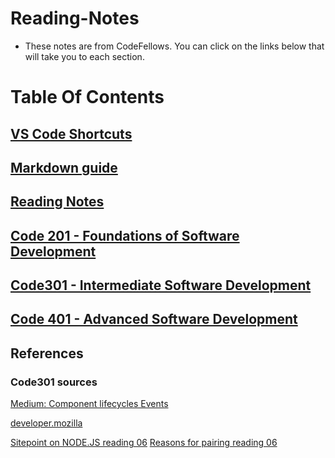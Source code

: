 # Reading-Notes
- These notes are from CodeFellows. You can click on the links below that will take you to each section.

# Table Of Contents
## [VS Code Shortcuts](https://github.com/zaratr/zaratr.github.io/blob/main/vscodecheetsheet.png)
## [Markdown guide](https://github.com/zaratr/zaratr.github.io/blob/main/Ultra-mate-Markdown.md)
## [Reading Notes](https://github.com/zaratr/zaratr.github.io/tree/main/reading-notes)

## [Code 201 - Foundations of Software Development](https://github.com/zaratr/zaratr.github.io/blob/main/reading-notes/Code%20201%20-%20Foundations%20of%20Software%20Development.md)

## [Code301 - Intermediate Software Development](https://github.com/zaratr/zaratr.github.io/blob/main/reading-notes/Code%20301%20-%20Intermediate%20Software%20Development.md)

## [Code 401 - Advanced Software Development](https://github.com/zaratr/zaratr.github.io/blob/main/reading-notes/Code%20401%20-%20Advanced%20Software%20Development.md)


## References


### Code301 sources
[Medium: Component lifecycles Events](https://medium.com/@joshuablankenshipnola/react-component-lifecycle-events-cb77e670a093)

[developer.mozilla](https://developer.mozilla.org/en-US/docs/Web/JavaScript/Reference/Operators/Spread_syntax)

[Sitepoint on NODE.JS reading 06](https://www.sitepoint.com/an-introduction-to-node-js)
[Reasons for pairing reading 06](https://www.codefellows.org/blog/6-reasons-for-pair-programming/)
